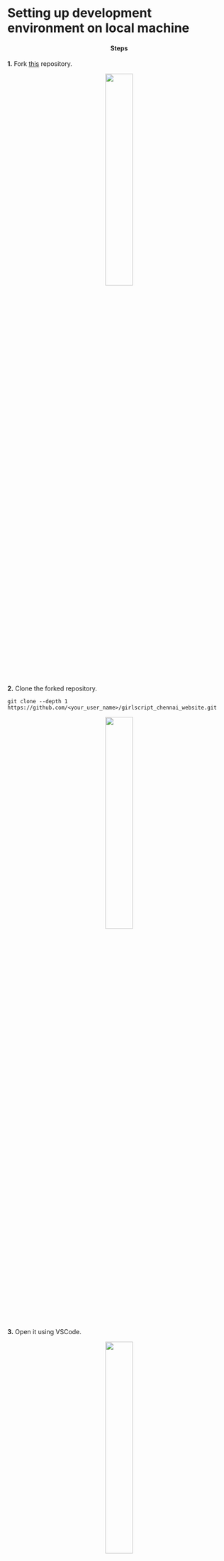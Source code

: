 <h1>Setting up development environment on local machine</h1>
<h4 align="center"><b> Steps </b></h4> 

**1.**  Fork [this](https://github.com/smaranjitghose/girlscript_chennai_website.git) repository.
<p align= "center"><img width=35% src="https://media0.giphy.com/media/l3vR4lSarIjchSJYA/200w.webp?cid=ecf05e47zvy444hgs1kzxpom8esfge2124kgcm9e9qxzugnd&rid=200w.webp.gif"></p>


**2.**  Clone the forked repository.
```
git clone --depth 1 https://github.com/<your_user_name>/girlscript_chennai_website.git
```
<p align="center"<img src="https://encrypted-tbn0.gstatic.com/images?q=tbn%3AANd9GcT5N0HJ9db7jSvcL4dsDscZQBzqQqqKVs0BnO1OVz26glLWKJRY&usqp=CAU" width="300">

<p align="center"><img width=35% src="https://media1.giphy.com/media/TlK63EA6F1qRb7lll6M/200w.webp?cid=ecf05e47h8c7gad7u6geojjsy1gzd7h05nbtb7t5ot72owmu&rid=200w.webp.gif"></p>


**3.** Open it using VSCode.
<p align="center"><img width=35% src="https://media0.giphy.com/media/S5En7f5WhxTWXxEgXH/200w.webp?cid=ecf05e47c51lxk4sw3tqjmaljt4ogsy0y461syfa78pz3uhf&rid=200w.webp.gif"></p>


**4.** Install Live Server from VSCode MarketPlace.
Click<a href="https://marketplace.visualstudio.com/items?itemName=ritwickdey.LiveServer">here</a>to go to Live Server!.

<p align="center"><img width=35% src="https://media1.giphy.com/media/v53eXlLQMytZm/200w.webp?cid=ecf05e47lqlkrtqggbrw3wdrfw7jprb3vzq1ptcv1v9hiwnn&rid=200w.webp.gif"></p>


**5.** Refresh your VSCode.
<p align="center"><img width=30% src="https://media2.giphy.com/media/Xickl5YZKUx68/200w.webp?cid=ecf05e47g1tjv1dv43tlwrcif47cylw0zgl4v42lvbjz0a6k&rid=200w.webp.gif"></p>


**6.** Click on "Go Live" from the status bar to turn the server on/off. This will automatically open it in your default browser.(Typically port 5050).
<img src="https://github.com/ritwickdey/vscode-live-server/raw/master/images/Screenshot/vscode-live-server-statusbar-3.jpg">
<p align="center"><img width=35% src="https://media3.giphy.com/media/XBdaS9VD83Pk63s5DM/200w.webp?cid=ecf05e47tqjlknynwpe7xlarrnewc59mr3g8c2ttnyjib253&rid=200w.webp.gif"></p>

